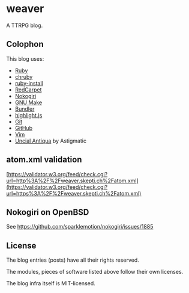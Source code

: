 
# weaver

A TTRPG blog.


## Colophon

This blog uses:
* [Ruby](https://www.ruby-lang.org/)
* [chruby](https://github.com/postmodern/chruby)
* [ruby-install](https://github.com/postmodern/ruby-install)
* [RedCarpet](https://github.com/vmg/redcarpet)
* [Nokogiri](http://nokogiri.org)
* [GNU Make](https://www.gnu.org/software/make/)
* [Bundler](http://bundler.io/)
* [highlight.js](https://highlightjs.org/)
* [Git](https://git-scm.com/)
* [GitHub](https://github.com)
* [Vim](http://www.vim.org/)
* [Uncial Antiqua](https://fonts.google.com/specimen/Uncial+Antiqua?query=uncial&sidebar.open=true&selection.family=Uncial+Antiqua#standard-styles) by Astigmatic


## atom.xml validation

[https://validator.w3.org/feed/check.cgi?url=http%3A%2F%2Fweaver.skepti.ch%2Fatom.xml](https://validator.w3.org/feed/check.cgi?url=https%3A%2F%2Fweaver.skepti.ch%2Fatom.xml)


## Nokogiri on OpenBSD

See https://github.com/sparklemotion/nokogiri/issues/1885


## License

The blog entries (posts) have all their rights reserved.

The modules, pieces of software listed above follow their own licenses.

The blog infra itself is MIT-licensed.

